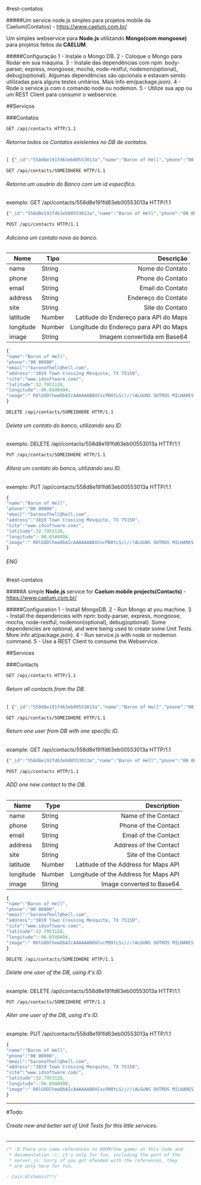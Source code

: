 #rest-contatos

#####Um service node.js simples para projetos mobile da Caelum(Contatos) - https://www.caelum.com.br/

Um simples webservice para **Node.js** utilizando **Mongo(com mongoose)** para projetos feitos da **CAELUM**.

#####Configuração
1 - Instale o Mongo DB.
2 - Coloque o Mongo para Rodar em sua máquina.
3 - Instale das dependências com npm: body-parser, express, mongoose, mocha, node-restful, nodemon(optional), debug(optional).
	Algumas dependências são opcionais e estavam sendo utilizadas para alguns testes unitários. Mais info em(package.json).
4 - Rode o service.js com o comando node ou nodemon.
5 - Utilize sua app ou um REST Client para consumir o webservice. 

##Serviços

###Contatos

```
GET /api/contacts HTTP/1.1
```
###### Retorna todos os Contatos existentes no DB de contatos.

```javascript
[ {"_id":"558d8e191fd63eb00553013a","name":"Baron of Hell","phone":"00 00000","email":"baronofhell@hell.com","address":"3819 Town Crossing Mesquite, TX 75150","site":"www.idsoftware.com/","latitude":32.7953128,"longitude":-96.6540494,"image":" R0lGODlhewDbAIcAAAAAAB8XCxcPB0tLS////(ALGUNS OUTROS MILHARES DE CARACTERES)","__v":0}, {"_id":"558d8e191fd63eb00553013b","name":"Hell Knight","phone":"00 00011","email":"hellknight@hell.com","address":"3819 Town Crossing Mesquite, TX 75150","site":"www.idsoftware.com/","latitude":32.7953128,"longitude":-96.6540494,"image":" R0lGODlhewDbAIcAAAAAAB8XCxcPB0tLS////(ALGUNS OUTROS MILHARES DE CARACTERES)","__v":0} ]
```

```
GET /api/contacts/SOMEIDHERE HTTP/1.1
```
###### Retorna um usuário do Banco com um id específico. 
exemplo: GET /api/contacts/558d8e191fd63eb00553013a HTTP/1.1

```javascript
{"_id":"558d8e191fd63eb00553013a","name":"Baron of Hell","phone":"00 00000","email":"baronofhell@hell.com","address":"3819 Town Crossing Mesquite, TX 75150","site":"www.idsoftware.com/","latitude":32.7953128,"longitude":-96.6540494,"image":" R0lGODlhewDbAIcAAAAAAB8XCxcPB0tLS////(ALGUNS OUTROS MILHARES DE CARACTERES)","__v":0}
```

```
POST /api/contacts HTTP/1.1
```

###### Adiciona um contato novo ao banco.

Nome     | Tipo   | Descrição      
-------- | ------ | -------------------------------------:
name     | String | Nome do Contato 
phone    | String | Phone do Contato      
email    | String | Email do Contato      
address  | String | Endereço do Contato
site     | String | Site do Contato
latitude | Number | Latitude do Endereço para API do Maps
longitude| Number | Longitude do Endereço para API do Maps
image	 | String | Imagem convertida em Base64           


```javascript
{
"name":"Baron of Hell",
"phone":"00 00000",
"email":"baronofhell@hell.com",
"address":"3819 Town Crossing Mesquite, TX 75150",
"site":"www.idsoftware.com/",
"latitude":32.7953128,
"longitude":-96.6540494,
"image":" R0lGODlhewDbAIcAAAAAAB8XCxcPB0tLS////(ALGUNS OUTROS MILHARES DE CARACTERES)"
}
```

```
DELETE /api/contacts/SOMEIDHERE HTTP/1.1
```

###### Deleta um contato do banco, utilizando seu ID.
exemplo: DELETE /api/contacts/558d8e191fd63eb00553013a HTTP/1.1
```
PUT /api/contacts/SOMEIDHERE HTTP/1.1
```

###### Altera um contato do banco, utilizando seu ID.
exemplo: PUT /api/contacts/558d8e191fd63eb00553013a HTTP/1.1

```javascript
{
"name":"Baron of Hell",
"phone":"00 00000",
"email":"baronofhell@hell.com",
"address":"3819 Town Crossing Mesquite, TX 75150",
"site":"www.idsoftware.com/",
"latitude":32.7953128,
"longitude":-96.6540494,
"image":" R0lGODlhewDbAIcAAAAAAB8XCxcPB0tLS////(ALGUNS OUTROS MILHARES DE CARACTERES)"
}
```

###### ENG

#rest-contatos

#####A simple **Node.js** service for **Caelum mobile projects(Contacts)** - https://www.caelum.com.br/

#####Configuration
1 - Install MongoDB.
2 - Run Mongo at you machine.
3 - Install the dependencies with npm: body-parser, express, mongoose, mocha, node-restful, nodemon(optional), debug(optional).
	Some dependencies are optional, and were being used to create some Unit Tests. More info at(package.json).
4 - Run service.js with node or nodemon command.
5 - Use a REST Client to consume the Webservice.

##Services

###Contacts

```
GET /api/contacts HTTP/1.1
```

###### Return all contacts from the DB.

```javascript
[ {"_id":"558d8e191fd63eb00553013a","name":"Baron of Hell","phone":"00 00000","email":"baronofhell@hell.com","address":"3819 Town Crossing Mesquite, TX 75150","site":"www.idsoftware.com/","latitude":32.7953128,"longitude":-96.6540494,"image":" R0lGODlhewDbAIcAAAAAAB8XCxcPB0tLS////(ALGUNS OUTROS MILHARES DE CARACTERES)","__v":0}, {"_id":"558d8e191fd63eb00553013b","name":"Hell Knight","phone":"00 00011","email":"hellknight@hell.com","address":"3819 Town Crossing Mesquite, TX 75150","site":"www.idsoftware.com/","latitude":32.7953128,"longitude":-96.6540494,"image":" R0lGODlhewDbAIcAAAAAAB8XCxcPB0tLS////(ALGUNS OUTROS MILHARES DE CARACTERES)","__v":0} ]
```

```
GET /api/contacts/SOMEIDHERE HTTP/1.1
```
###### Return one user from DB with one specific ID. 
example: GET /api/contacts/558d8e191fd63eb00553013a HTTP/1.1

```javascript
{"_id":"558d8e191fd63eb00553013a","name":"Baron of Hell","phone":"00 00000","email":"baronofhell@hell.com","address":"3819 Town Crossing Mesquite, TX 75150","site":"www.idsoftware.com/","latitude":32.7953128,"longitude":-96.6540494,"image":" R0lGODlhewDbAIcAAAAAAB8XCxcPB0tLS////(ALGUNS OUTROS MILHARES DE CARACTERES)","__v":0}
```

```
POST /api/contacts HTTP/1.1
```

###### ADD one new contact to the DB.

Name     | Type   | Description      
-------- | ------ | -------------------------------------:
name     | String | Name of the Contact 
phone    | String | Phone of the Contact      
email    | String | Email of the Contact      
address  | String | Address of the Contact
site     | String | Site of the Contact
latitude | Number | Latitude of the Address for Maps API
longitude| Number | Longitude of the Address for Maps API
image	 | String | Image converted to Base64           

```javascript
{
"name":"Baron of Hell",
"phone":"00 00000",
"email":"baronofhell@hell.com",
"address":"3819 Town Crossing Mesquite, TX 75150",
"site":"www.idsoftware.com/",
"latitude":32.7953128,
"longitude":-96.6540494,
"image":" R0lGODlhewDbAIcAAAAAAB8XCxcPB0tLS////(ALGUNS OUTROS MILHARES DE CARACTERES)"
}
```

```
DELETE /api/contacts/SOMEIDHERE HTTP/1.1
```
###### Delete one user of the DB, using it's ID. 
example: DELETE /api/contacts/558d8e191fd63eb00553013a HTTP/1.1
```
PUT /api/contacts/SOMEIDHERE HTTP/1.1
```
###### Alter one user of the DB, using it's ID. 
example: PUT /api/contacts/558d8e191fd63eb00553013a HTTP/1.1

```javascript
{
"name":"Baron of Hell",
"phone":"00 00000",
"email":"baronofhell@hell.com",
"address":"3819 Town Crossing Mesquite, TX 75150",
"site":"www.idsoftware.com/",
"latitude":32.7953128,
"longitude":-96.6540494,
"image":" R0lGODlhewDbAIcAAAAAAB8XCxcPB0tLS////(ALGUNS OUTROS MILHARES DE CARACTERES)"
}
```
-----------------------------
#Todo:
###### Create new and better set of Unit Tests for this little services.
-----------------------------
```java
/* :D There are some references to DOOM(the game) at this code and
 * documentation :), it's only for fun, including the port of the  
 * server.js. Sorry if you got ofended with the references, they  
 * are only here for fun.

- Cain.Alchemist**/
```